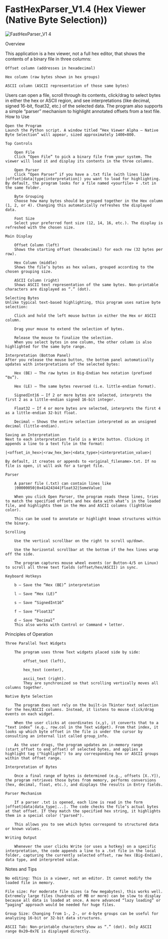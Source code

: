 # FastHexParser_V1.4 (Hex Viewer (Native Byte Selection))

![FastHexParser_V1 4](https://github.com/user-attachments/assets/eb3d7b97-8a8c-4e03-a581-4f86da1f429d)

Overview

This application is a hex viewer, not a full hex editor, that shows the contents of a binary file in three columns:

    Offset column (addresses in hexadecimal)

    Hex column (raw bytes shown in hex groups)

    ASCII column (ASCII representation of those same bytes)

Users can open a file, scroll through its contents, click/drag to select bytes in either the hex or ASCII region, and see interpretations (like decimal, signed 16-bit, float32, etc.) of the selected data. The program also supports a simple “parser” mechanism to highlight annotated offsets from a text file.
How to Use

    Open the Program
    Launch the Python script. A window titled “Hex Viewer Alpha – Native Byte Selection” will appear, sized approximately 1400×800.

    Top Controls

        Open File
        Click “Open File” to pick a binary file from your system. The viewer will load it and display its contents in the three columns.

        Open Parser
        Click “Open Parser” if you have a .txt file (with lines like |offset|data|type|interpretation|) you want to load for highlighting. By default, the program looks for a file named <yourfile> + .txt in the same folder.

        Byte Grouping
        Choose how many bytes should be grouped together in the Hex column (1, 2, or 4). Changing this automatically refreshes the displayed data.

        Font Size
        Select your preferred font size (12, 14, 16, etc.). The display is refreshed with the chosen size.

    Main Display

        Offset Column (left)
        Shows the starting offset (hexadecimal) for each row (32 bytes per row).

        Hex Column (middle)
        Shows the file’s bytes as hex values, grouped according to the chosen grouping size.

        ASCII Column (right)
        Shows ASCII text representation of the same bytes. Non-printable characters are displayed as “.” (dot).

    Selecting Bytes
    Unlike typical text-based highlighting, this program uses native byte selection:

        Click and hold the left mouse button in either the Hex or ASCII column.

        Drag your mouse to extend the selection of bytes.

        Release the mouse to finalize the selection.
        When you select bytes in one column, the other column is also highlighted for the same byte range.

    Interpretation (Bottom Panel)
    After you release the mouse button, the bottom panel automatically updates with interpretations of the selected bytes:

        Hex (BE) – The raw bytes in Big-Endian hex notation (prefixed “0x”).

        Hex (LE) – The same bytes reversed (i.e. little-endian format).

        SignedInt16 – If 2 or more bytes are selected, interprets the first 2 as a little-endian signed 16-bit integer.

        Float32 – If 4 or more bytes are selected, interprets the first 4 as a little-endian 32-bit float.

        Decimal – Shows the entire selection interpreted as an unsigned decimal (little-endian).

    Saving an Interpretation
    Next to each interpretation field is a Write button. Clicking it appends a line to a text file in the format:

    |<offset_in_hex>|<raw_hex_be>|<data_type>|<interpretation_value>|

    By default, it creates or appends to <original_filename>.txt. If no file is open, it will ask for a target file.

    Parser

        A parser file (.txt) can contain lines like
        |00000050|0x41424344|Float32|SomeValue|

        When you click Open Parser, the program reads these lines, tries to match the specified offsets and hex data with what’s in the loaded file, and highlights them in the Hex and ASCII columns (lightblue color).

        This can be used to annotate or highlight known structures within the binary.

    Scrolling

        Use the vertical scrollbar on the right to scroll up/down.

        Use the horizontal scrollbar at the bottom if the hex lines wrap off the side.

        The program captures mouse wheel events (or Button-4/5 on Linux) to scroll all three text fields (offset/hex/ASCII) in sync.

    Keyboard Hotkeys

        b – Save the “Hex (BE)” interpretation

        l – Save “Hex (LE)”

        s – Save “SignedInt16”

        f – Save “Float32”

        d – Save “Decimal”
        This also works with Control or Command + letter.

Principles of Operation

    Three Parallel Text Widgets

        The program uses three Text widgets placed side by side:

            offset_text (left),

            hex_text (center),

            ascii_text (right).
            They are synchronized so that scrolling vertically moves all columns together.

    Native Byte Selection

        The program does not rely on the built-in Tkinter text selection for the hex/ASCII columns. Instead, it listens to mouse click/drag events on each widget.

        When the user clicks at coordinates (x,y), it converts that to a “text index” (e.g., row.col in the Text widget). From that index, it looks up which byte offset in the file is under the cursor by consulting an internal list called group_info.

        As the user drags, the program updates an in-memory range (start_offset to end_offset) of selected bytes, and applies a highlight tag ("highlight") to any corresponding hex or ASCII groups within that offset range.

    Interpretation of Bytes

        Once a final range of bytes is determined (e.g., offsets [X..Y]), the program retrieves those bytes from memory, performs conversions (hex, decimal, float, etc.), and displays the results in Entry fields.

    Parser Mechanism

        If a parser .txt is opened, each line is read in the form |offset|data|data_type|...|. The code checks the file’s actual bytes at that offset. If they match the specified hex string, it highlights them in a special color ("parsed").

        This allows you to see which bytes correspond to structured data or known values.

    Writing Output

        Whenever the user clicks Write (or uses a hotkey) on a specific interpretation, the code appends a line to a .txt file in the local folder, capturing the currently selected offset, raw hex (Big-Endian), data type, and interpreted value.

Notes and Tips

    No editing: This is a viewer, not an editor. It cannot modify the loaded file in memory.

    File size: For moderate file sizes (a few megabytes), this works well. Extremely large files (hundreds of MB or more) can be slow to display because all data is loaded at once. A more advanced “lazy loading” or “paging” approach would be needed for huge files.

    Group Size: Changing from 1-, 2-, or 4-byte groups can be useful for analyzing 16-bit or 32-bit data structures.

    ASCII Tab: Non-printable characters show as “.” (dot). Only ASCII range 0x20–0x7E is displayed directly.
